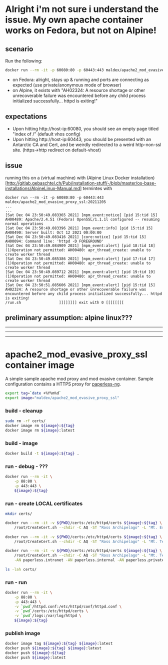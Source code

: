 # Alright i'm not sure i understand the issue. My own apache container works on Fedora, but not on Alpine!

## scenario
Run the following:
```bash
docker run --rm -it -p 60080:80 -p 60443:443 maldex/apache2_mod_evasive_proxy_ssl:20211205
```
- on Fedora: alright, stays up & running and ports are connecting as expected (use private/anonymous mode of browser)
- on Alpine, it exists with "AH02324: A resource shortage or other unrecoverable failure was encountered before any child process initialized successfully... httpd is exiting!"

## expectations
- Upon hitting http://host-ip:60080, you should see an empty page titled "index of /" (default vhos config)
- Upon hitting http://host-ip:60443, you should be presented with an Antarctic CA and Cert, and be weirdly redirected to a weird http-non-ssl site. (https->http redirect on default-vhost)

## issue
running this on a (virtual machine) with (Alpine Linux Docker installation)[http://gitlab.gebaschtel.ch/Pub/installation-stuff/-/blob/master/os-base-installations/AlpineLinux-Manual.md] termintes with
```
docker run --rm -it -p 60080:80 -p 60443:443 maldex/apache2_mod_evasive_proxy_ssl:20211205
...
...
[Sat Dec 04 23:50:49.083365 2021] [mpm_event:notice] [pid 15:tid 15] AH00489: Apache/2.4.51 (Fedora) OpenSSL/1.1.1l configured -- resuming normal operations
[Sat Dec 04 23:50:49.083396 2021] [mpm_event:info] [pid 15:tid 15] AH00490: Server built: Oct 12 2021 00:00:00
[Sat Dec 04 23:50:49.083416 2021] [core:notice] [pid 15:tid 15] AH00094: Command line: 'httpd -D FOREGROUND'
[Sat Dec 04 23:50:49.084909 2021] [mpm_event:alert] [pid 18:tid 18] (1)Operation not permitted: AH00480: apr_thread_create: unable to create worker thread
[Sat Dec 04 23:50:49.085386 2021] [mpm_event:alert] [pid 17:tid 17] (1)Operation not permitted: AH00480: apr_thread_create: unable to create worker thread
[Sat Dec 04 23:50:49.089712 2021] [mpm_event:alert] [pid 19:tid 19] (1)Operation not permitted: AH00480: apr_thread_create: unable to create worker thread
[Sat Dec 04 23:50:51.085606 2021] [mpm_event:alert] [pid 15:tid 15] AH02324: A resource shortage or other unrecoverable failure was encountered before any child process initialized successfully... httpd is exiting!
/run.sh                 ]]]]]]]] exit with 0 [[[[[[[[
```

## preliminary assumption: alpine linux???

---
---
---


# apache2_mod_evasive_proxy_ssl container image
A simple sample apache mod proxy and mod evasive container. Sample configuration contains a HTTPS proxy for [paperless-ng](github.com/jonaswinkler/paperless-ng).
```bash
export tag=`date +%Y%m%d`
export image="maldex/apache2_mod_evasive_proxy_ssl"
```

### build - cleanup
```bash
sudo rm -rf certs/
docker image rm ${image}:${tag}
docker image rm ${image}:latest
```

### build - image
```bash
docker build -t ${image}:${tag} . 
```

### run - debug - ???
```bash
docker run --rm -it \
    -p 88:80 \
    -p 443:443 \
    ${image}:${tag}
```

### run - create LOCAL certificates
```bash
mkdir certs/

docker run --rm -it -v ${PWD}/certs:/etc/httpd/certs ${image}:${tag} \
    /root/CreateCert.sh --chdir -C AQ -ST "Ross Archipelago" -L "Mt. Erebus" -O "Hephaestos Skunk Works" -OU "Cert Authority" -E hephaistos@olymp -CN Authority 
    
docker run --rm -it -v ${PWD}/certs:/etc/httpd/certs ${image}:${tag} \
    /root/CreateCert.sh --chdir -C AQ -ST "Ross Archipelago" -L "Mt. Terror" -O "Gollum Jewlery Ltd." -OU "Smeagol's Dept." -E deagol@mordor -CA Authority -CN default
    
docker run --rm -it -v ${PWD}/certs:/etc/httpd/certs ${image}:${tag} \
    /root/CreateCert.sh --chdir -C AQ -ST "Ross Archipelago" -L "Mt. Terror" -O "Hades Notary Inc." -OU "Plutus Accouting Dept." -E kerberos@styx -CA Authority -CN paperless \
    -AN paperless.intranet -AN paperless.internal -AN paperless.private -AN paperless.corp -AN paperless.home -AN paperless.lan -AN paperless.local
    
ls -lah certs/
```

### run - run
```bash
docker run --rm -it \
    -p 88:80 \
    -p 443:443 \
    -v `pwd`/httpd.conf:/etc/httpd/conf/httpd.conf \
    -v `pwd`/certs:/etc/httpd/certs \
    -v `pwd`/logs:/var/log/httpd \
    ${image}:${tag}
```

### publish image
```bash
docker image tag ${image}:${tag} ${image}:latest
docker push ${image}:${tag} ${image}:latest
docker push ${image}:${tag}
docker push ${image}:latest
```
